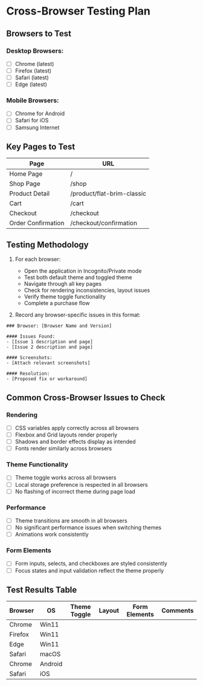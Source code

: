 # Cross-Browser Testing Plan

## Browsers to Test

### Desktop Browsers:
- [ ] Chrome (latest)
- [ ] Firefox (latest)
- [ ] Safari (latest)
- [ ] Edge (latest)

### Mobile Browsers:
- [ ] Chrome for Android
- [ ] Safari for iOS
- [ ] Samsung Internet

## Key Pages to Test

| Page | URL |
|------|-----|
| Home Page | / |
| Shop Page | /shop |
| Product Detail | /product/flat-brim-classic |
| Cart | /cart |
| Checkout | /checkout |
| Order Confirmation | /checkout/confirmation |

## Testing Methodology

1. For each browser:
   - Open the application in Incognito/Private mode
   - Test both default theme and toggled theme
   - Navigate through all key pages
   - Check for rendering inconsistencies, layout issues
   - Verify theme toggle functionality
   - Complete a purchase flow

2. Record any browser-specific issues in this format:

```
### Browser: [Browser Name and Version]

#### Issues Found:
- [Issue 1 description and page]
- [Issue 2 description and page]

#### Screenshots:
- [Attach relevant screenshots]

#### Resolution:
- [Proposed fix or workaround]
```

## Common Cross-Browser Issues to Check

### Rendering
- [ ] CSS variables apply correctly across all browsers
- [ ] Flexbox and Grid layouts render properly
- [ ] Shadows and border effects display as intended
- [ ] Fonts render similarly across browsers

### Theme Functionality  
- [ ] Theme toggle works across all browsers
- [ ] Local storage preference is respected in all browsers
- [ ] No flashing of incorrect theme during page load

### Performance
- [ ] Theme transitions are smooth in all browsers
- [ ] No significant performance issues when switching themes
- [ ] Animations work consistently

### Form Elements
- [ ] Form inputs, selects, and checkboxes are styled consistently
- [ ] Focus states and input validation reflect the theme properly

## Test Results Table

| Browser | OS | Theme Toggle | Layout | Form Elements | Comments |
|---------|-------|--------------|--------|--------------|----------|
| Chrome  | Win11 | | | | |
| Firefox | Win11 | | | | |
| Edge    | Win11 | | | | |
| Safari  | macOS | | | | |
| Chrome  | Android | | | | |
| Safari  | iOS | | | | | 